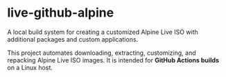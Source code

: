 # live-github-alpine

A local build system for creating a customized Alpine Live ISO with additional packages and custom applications.

This project automates downloading, extracting, customizing, and repacking Alpine Live ISO images. It is intended for **GitHub Actions builds** on a Linux host.


